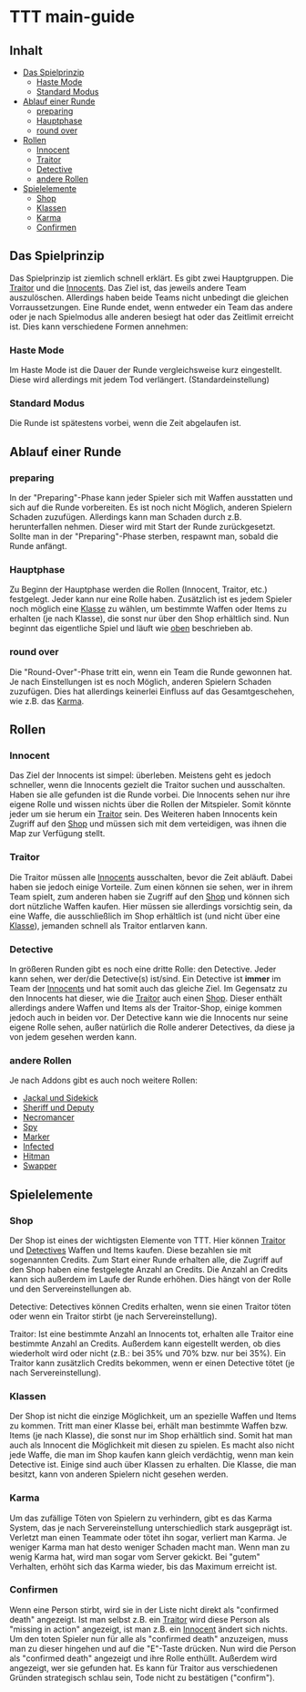 # TTT main-guide

## Inhalt

- [Das Spielprinzip](#Das-Spielprinzip)
    - [Haste Mode](#Haste-Mode)
    - [Standard Modus](#Standard-Modus)
- [Ablauf einer Runde](#Ablauf-einer-Runde)
    - [preparing](#preparing)
    - [Hauptphase](#Hauptphase)
    - [round over](#round-over)
- [Rollen](#Rollen)
    - [Innocent](#Innocent)
    - [Traitor](#Traitor)
    - [Detective](#Detective)
    - [andere Rollen](#andere-Rollen)
- [Spielelemente](#Spielelemente)
    - [Shop](#Shop)
    - [Klassen](#Klassen)
    - [Karma](#Karma)
    - [Confirmen](#Confirmen)

## Das Spielprinzip

Das Spielprinzip ist ziemlich schnell erklärt. Es gibt zwei Hauptgruppen. Die [Traitor](#Traitor) und die [Innocents](#Innocent). Das Ziel ist, das jeweils andere Team auszulöschen. Allerdings haben beide Teams nicht unbedingt die gleichen Vorraussetzungen.
Eine Runde endet, wenn entweder ein Team das andere oder je nach Spielmodus alle anderen besiegt hat oder das Zeitlimit erreicht ist. Dies kann verschiedene Formen annehmen:

### Haste Mode

Im Haste Mode ist die Dauer der Runde vergleichsweise kurz eingestellt. Diese wird allerdings mit jedem Tod verlängert. (Standardeinstellung)

### Standard Modus

Die Runde ist spätestens vorbei, wenn die Zeit abgelaufen ist.

## Ablauf einer Runde

### preparing

In der "Preparing"-Phase kann jeder Spieler sich mit Waffen ausstatten und sich auf die Runde vorbereiten. Es ist noch nicht Möglich, anderen Spielern Schaden zuzufügen. Allerdings kann man Schaden durch z.B. herunterfallen nehmen. Dieser wird mit Start der Runde zurückgesetzt. Sollte man in der "Preparing"-Phase sterben, respawnt man, sobald die Runde anfängt.

### Hauptphase

Zu Beginn der Hauptphase werden die Rollen (Innocent, Traitor, etc.) festgelegt. Jeder kann nur eine Rolle haben. Zusätzlich ist es jedem Spieler noch möglich eine [Klasse](#Klassen) zu wählen, um bestimmte Waffen oder Items zu erhalten (je nach Klasse), die sonst nur über den Shop erhältlich sind.
Nun beginnt das eigentliche Spiel und läuft wie [oben](#Das-Spielprinzip) beschrieben ab.

### round over

Die "Round-Over"-Phase tritt ein, wenn ein Team die Runde gewonnen hat. Je nach Einstellungen ist es noch Möglich, anderen Spielern Schaden zuzufügen. Dies hat allerdings keinerlei Einfluss auf das Gesamtgeschehen, wie z.B. das [Karma](#Karma).

## Rollen

### Innocent

Das Ziel der Innocents ist simpel: überleben. Meistens geht es jedoch schneller, wenn die Innocents gezielt die Traitor suchen und ausschalten. Haben sie alle gefunden ist die Runde vorbei.
Die Innocents sehen nur ihre eigene Rolle  und wissen nichts über die Rollen der Mitspieler. Somit könnte jeder um sie herum ein [Traitor](#Traitor) sein.
Des Weiteren haben Innocents kein Zugriff auf den [Shop](#Shop) und müssen sich mit dem verteidigen, was ihnen die Map zur Verfügung stellt.

### Traitor

Die Traitor müssen alle [Innocents](#Innocent) ausschalten, bevor die Zeit abläuft. Dabei haben sie jedoch einige Vorteile. Zum einen können sie sehen, wer in ihrem Team spielt, zum anderen haben sie Zugriff auf den [Shop](#Shop) und können sich dort nützliche Waffen kaufen. Hier müssen sie allerdings vorsichtig sein, da eine Waffe, die ausschließlich im Shop erhältlich ist (und nicht über eine [Klasse](#Klassen)), jemanden schnell als Traitor entlarven kann.

### Detective

In größeren Runden gibt es noch eine dritte Rolle: den Detective.
Jeder kann sehen, wer der/die Detective(s) ist/sind. Ein Detective ist **immer** im Team der [Innocents](#Innocent) und hat somit auch das gleiche Ziel.
Im Gegensatz zu den Innocents hat dieser, wie die [Traitor](#Traitor) auch einen [Shop](#Shop). Dieser enthält allerdings andere Waffen und Items als der Traitor-Shop, einige kommen jedoch auch in beiden vor.
Der Detective kann wie die Innocents nur seine eigene Rolle sehen, außer natürlich die Rolle anderer Detectives, da diese ja von jedem gesehen werden kann.

### andere Rollen

Je nach Addons gibt es auch noch weitere Rollen:
* [Jackal und Sidekick](jackal.md)
* [Sheriff und Deputy](sheriff.md)
* [Necromancer](necromancer.md)
* [Spy](spy.md)
* [Marker](marker.md)
* [Infected](infected.md)
* [Hitman](hitman.md)
* [Swapper](swapper.md)


## Spielelemente

### Shop

Der Shop ist eines der wichtigsten Elemente von TTT. Hier können [Traitor](#Traitor) und [Detectives](#Detectives) Waffen und Items kaufen. Diese bezahlen sie mit sogenannten Credits. Zum Start einer Runde erhalten alle, die Zugriff auf den Shop haben eine festgelegte Anzahl an Credits.
Die Anzahl an Credits kann sich außerdem im Laufe der Runde erhöhen. Dies hängt von der Rolle und den Servereinstellungen ab.

Detective:
Detectives können Credits erhalten, wenn sie einen Traitor töten oder wenn ein Traitor stirbt (je nach Servereinstellung).

Traitor:
Ist eine bestimmte Anzahl an Innocents tot, erhalten alle Traitor eine bestimmte Anzahl an Credits. Außerdem kann eigestellt werden, ob dies wiederholt wird oder nicht (z.B.: bei 35% und 70% bzw. nur bei 35%).
Ein Traitor kann zusätzlich Credits bekommen, wenn er einen Detective tötet (je nach Servereinstellung).

### Klassen

Der Shop ist nicht die einzige Möglichkeit, um an spezielle Waffen und Items zu kommen. Tritt man einer Klasse bei, erhält man bestimmte Waffen bzw. Items (je nach Klasse), die sonst nur im Shop erhältlich sind. Somit hat man auch als Innocent die Möglichkeit mit diesen zu spielen. Es macht also nicht jede Waffe, die man im Shop kaufen kann gleich verdächtig, wenn man kein Detective ist. Einige sind auch über Klassen zu erhalten. Die Klasse, die man besitzt, kann von anderen Spielern nicht gesehen werden.

### Karma

Um das zufällige Töten von Spielern zu verhindern, gibt es das Karma System, das je nach Servereinstellung unterschiedlich stark ausgeprägt ist. Verletzt man einen Teammate oder tötet ihn sogar, verliert man Karma. Je weniger Karma man hat desto weniger Schaden macht man. Wenn man zu wenig Karma hat, wird man sogar vom Server gekickt. Bei "gutem" Verhalten, erhöht sich das Karma wieder, bis das Maximum erreicht ist.

### Confirmen

Wenn eine Person stirbt, wird sie in der Liste nicht direkt als "confirmed death" angezeigt. Ist man selbst z.B. ein [Traitor](#Traitor) wird diese Person als "missing in action" angezeigt, ist man z.B. ein [Innocent](#Innocent) ändert sich nichts.
Um den toten Spieler nun für alle als "confirmed death" anzuzeigen, muss man zu dieser hingehen und auf die "E"-Taste drücken. Nun wird die Person als "confirmed death" angezeigt und ihre Rolle enthüllt. Außerdem wird angezeigt, wer sie gefunden hat. Es kann für Traitor aus verschiedenen Gründen strategisch schlau sein, Tode nicht zu bestätigen ("confirm").
